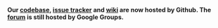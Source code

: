 **Our [codebase](https://github.com/nmorel/gflot), [issue tracker](https://github.com/nmorel/gflot/issues) and [wiki](https://github.com/nmorel/gflot/wiki) are now hosted by Github. The [forum](https://groups.google.com/forum/?fromgroups#!forum/gflot) is still hosted by Google Groups.**